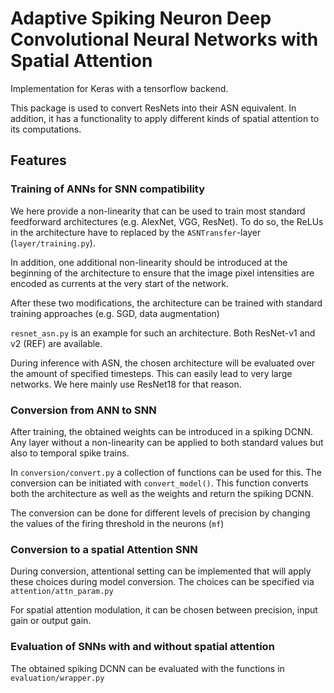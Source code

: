 # Adaptive Spiking Neuron Deep Convolutional Neural Networks with Spatial Attention 

Implementation for Keras with a tensorflow backend.

This package is used to convert ResNets into their ASN equivalent. In addition, it has a functionality to apply different kinds of spatial attention to its computations.

## Features

### Training of ANNs for SNN compatibility

We here provide a non-linearity that can be used to train most standard feedforward architectures (e.g. AlexNet, VGG, ResNet).
To do so, the ReLUs in the architecture have to replaced by the `ASNTransfer`-layer (`layer/training.py`). 

In addition, one additional non-linearity should be introduced at the beginning of the architecture to ensure that the image pixel intensities are encoded as currents at the very start of the network.

After these two modifications, the architecture can be trained with standard training approaches (e.g. SGD, data augmentation)

`resnet_asn.py` is an example for such an architecture. Both ResNet-v1 and v2 (REF) are available. 

During inference with ASN, the chosen architecture will be evaluated over the amount of specified timesteps. This can easily lead to very large networks. We here mainly use ResNet18 for that reason.  

### Conversion from ANN to SNN
After training, the obtained weights can be introduced in a spiking DCNN. 
Any layer without a non-linearity can be applied to both standard values but also to temporal spike trains.

In  `conversion/convert.py` a collection of functions can be used for this. The conversion can be initiated with `convert_model()`.
This function converts both the architecture as well as the weights and return the spiking DCNN.

The conversion can be done for different levels of precision by changing the values of the firing threshold in the neurons (`mf`)

### Conversion to a spatial Attention SNN
During conversion, attentional setting can be implemented that will apply these choices during model conversion. 
The choices can be specified via `attention/attn_param.py`

For spatial attention modulation, it can be chosen between precision, input gain or output gain. 
 
### Evaluation of SNNs with and without spatial attention
The obtained spiking DCNN can be evaluated with the functions in `evaluation/wrapper.py`












